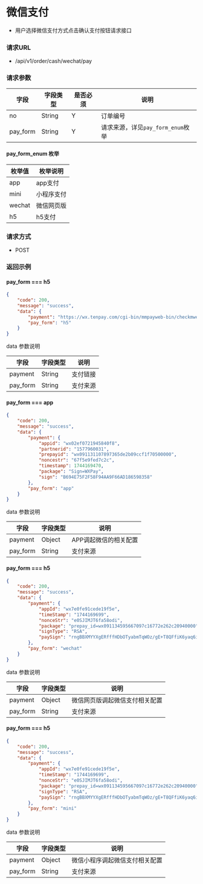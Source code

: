 # 微信支付

* 用户选择微信支付方式点击确认支付按钮请求接口

### 请求URL

* /api/v1/order/cash/wechat/pay

### 请求参数

| 字段       | 字段类型    | 是否必须 | 说明                       |
|----------|---------|------|--------------------------|
| no       | String  | Y    | 订单编号                     |
| pay_form | String  | Y    | 请求来源，详见`pay_form_enum`枚举 |

#### pay_form_enum 枚举

| 枚举值    | 枚举说明  |
|--------|-------|
| app    | app支付 |
| mini   | 小程序支付 |
| wechat | 微信网页版 |
| h5     | h5支付  |


### 请求方式
* POST

### 返回示例

#### pay_form === h5
```json
{
    "code": 200,
    "message": "success",
    "data": {
        "payment": "https://wx.tenpay.com/cgi-bin/mmpayweb-bin/checkmweb?prepay_id=wx09112938166276adffdd9e4649b2610001&package=2939717853&redirect_url=",
        "pay_form": "h5"
    }
}
```

data 参数说明

| 字段         | 字段类型   | 说明   |
|------------|--------|------|
| payment    | String | 支付链接 |
| pay_form   | String | 支付来源 |


#### pay_form === app
```json
{
    "code": 200,
    "message": "success",
    "data": {
        "payment": {
            "appid": "wx02ef0721945840f8",
            "partnerid": "1577960031",
            "prepayid": "wx091131107897365de2b09ccf1f70500000",
            "noncestr": "67f5e9fed7c2c",
            "timestamp": 1744169470,
            "package": "Sign=WXPay",
            "sign": "B694E75F2F58F94AA9F66AD186598358"
        },
        "pay_form": "app"
    }
}
```
data 参数说明

| 字段         | 字段类型   | 说明           |
|------------|--------|--------------|
| payment    | Object | APP调起微信的相关配置 |
| pay_form   | String | 支付来源         |


#### pay_form === h5
```json
{
    "code": 200,
    "message": "success",
    "data": {
        "payment": {
            "appId": "wx7e0fe91cede19f5e",
            "timeStamp": "1744169699",
            "nonceStr": "e0SJIMJT6fa58odi",
            "package": "prepay_id=wx091134595667097c16772e262c20940000",
            "signType": "RSA",
            "paySign": "rngBBXMYYXgERfffHDbOTyabmTqWOz/gE+T8QFfiK6yaq6iyH7SaEDMvpw+6jy1EQBtudnXQfy17wE4eIj+1zz9wbHq0HIIy+OmHGnFRaq6fSx9Lp0F+hatszh0Wwpm7sY/tWodggbDpKx4SB/BvsWoyCFX/ZVF4BjqLpR1sRR89eEFlKQDIP8GaIkenkRXKJn4s9LUtZJySYmJbGdZNmdpvJfA0pVziqpnsE83RYBPoeSLkcw+tQ994d1oM2CjxrhDGjYMb7Ir5dcf/H8xdFlRbPvIDapzRafCDI41ewfgGk8SRIjiFojRSNhKoShekhXkegcp+5/hT0B8YBJF6Ig=="
        },
        "pay_form": "wechat"
    }
}
```
data 参数说明

| 字段         | 字段类型   | 说明              |
|------------|--------|-----------------|
| payment    | Object | 微信网页版调起微信支付相关配置 |
| pay_form   | String | 支付来源            |



#### pay_form === h5
```json
{
    "code": 200,
    "message": "success",
    "data": {
        "payment": {
            "appId": "wx7e0fe91cede19f5e",
            "timeStamp": "1744169699",
            "nonceStr": "e0SJIMJT6fa58odi",
            "package": "prepay_id=wx091134595667097c16772e262c20940000",
            "signType": "RSA",
            "paySign": "rngBBXMYYXgERfffHDbOTyabmTqWOz/gE+T8QFfiK6yaq6iyH7SaEDMvpw+6jy1EQBtudnXQfy17wE4eIj+1zz9wbHq0HIIy+OmHGnFRaq6fSx9Lp0F+hatszh0Wwpm7sY/tWodggbDpKx4SB/BvsWoyCFX/ZVF4BjqLpR1sRR89eEFlKQDIP8GaIkenkRXKJn4s9LUtZJySYmJbGdZNmdpvJfA0pVziqpnsE83RYBPoeSLkcw+tQ994d1oM2CjxrhDGjYMb7Ir5dcf/H8xdFlRbPvIDapzRafCDI41ewfgGk8SRIjiFojRSNhKoShekhXkegcp+5/hT0B8YBJF6Ig=="
        },
        "pay_form": "mini"
    }
}
```
data 参数说明

| 字段         | 字段类型   | 说明              |
|------------|--------|-----------------|
| payment    | Object | 微信小程序调起微信支付相关配置 |
| pay_form   | String | 支付来源            |

